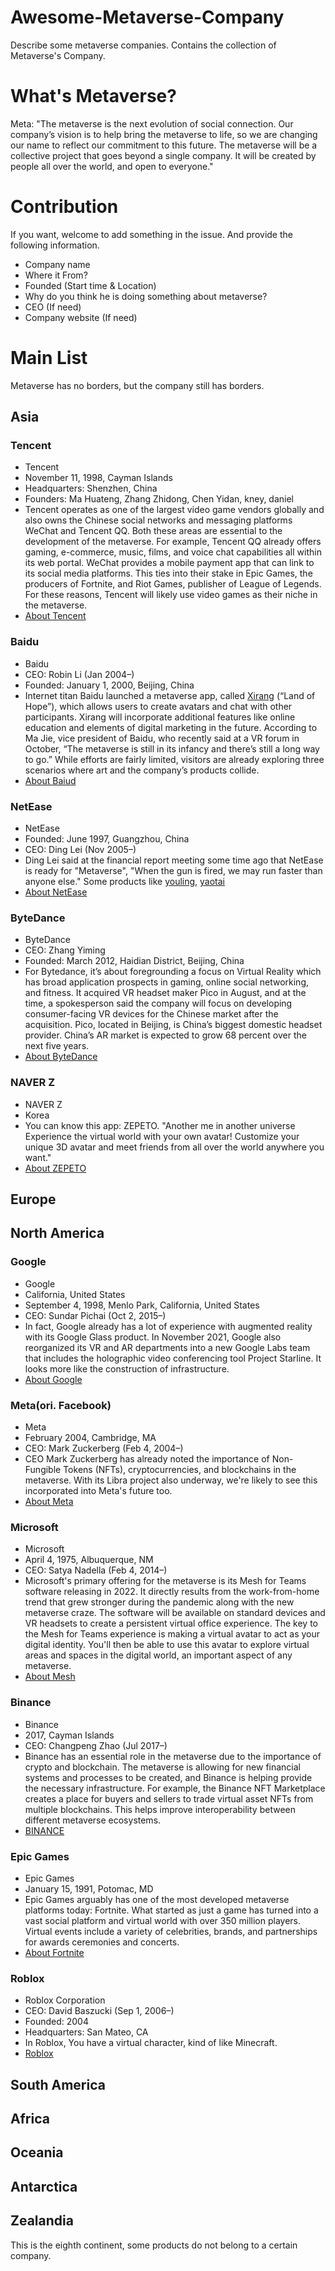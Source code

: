 # Awesome-Metaverse-Company
Describe some metaverse companies.
Contains the collection of Metaverse's Company.

# What's Metaverse?
Meta: "The metaverse is the next evolution of social connection. Our company’s vision is to help bring the metaverse to life, so we are changing our name to reflect our commitment to this future. The metaverse will be a collective project that goes beyond a single company. It will be created by people all over the world, and open to everyone."

# Contribution
If you want, welcome to add something in the issue. And provide the following information.
- Company name
- Where it From?
- Founded (Start time & Location)
- Why do you think he is doing something about metaverse?
- CEO (If need)
- Company website (If need)


# Main List
Metaverse has no borders, but the company still has borders.

## Asia

### Tencent
- Tencent
- November 11, 1998, Cayman Islands
- Headquarters: Shenzhen, China
- Founders: Ma Huateng, Zhang Zhidong, Chen Yidan, kney, daniel
- Tencent operates as one of the largest video game vendors globally and also owns the Chinese social networks and messaging platforms WeChat and Tencent QQ. Both these areas are essential to the development of the metaverse. For example, Tencent QQ already offers gaming, e-commerce, music, films, and voice chat capabilities all within its web portal. WeChat provides a mobile payment app that can link to its social media platforms. This ties into their stake in Epic Games, the producers of Fortnite, and Riot Games, publisher of League of Legends. For these reasons, Tencent will likely use video games as their niche in the metaverse.
- [About Tencent](https://www.tencent.com/en-us/about.html)

### Baidu
- Baidu
- CEO: Robin Li (Jan 2004–)
- Founded: January 1, 2000, Beijing, China
- Internet titan Baidu launched a metaverse app, called [Xirang](https://vr.baidu.com/product/xirang) (“Land of Hope”), which allows users to create avatars and chat with other participants. Xirang will incorporate additional features like online education and elements of digital marketing in the future. According to Ma Jie, vice president of Baidu, who recently said at a VR forum in October, “The metaverse is still in its infancy and there’s still a long way to go.” While efforts are fairly limited, visitors are already exploring three scenarios where art and the company’s products collide.
- [About Baiud](https://home.baidu.com/)


### NetEase
- NetEase
- Founded: June 1997, Guangzhou, China
- CEO: Ding Lei (Nov 2005–)
- Ding Lei said at the financial report meeting some time ago that NetEase is ready for "Metaverse", "When the gun is fired, we may run faster than anyone else." Some products like [youling](https://yl.163.com/), [yaotai](https://yaotai.163.com/)
- [About NetEase](https://ir.netease.com/)

### ByteDance
- ByteDance
- CEO: Zhang Yiming
- Founded: March 2012, Haidian District, Beijing, China
- For Bytedance, it’s about foregrounding a focus on Virtual Reality which has broad application prospects in gaming, online social networking, and fitness. It acquired VR headset maker Pico in August, and at the time, a spokesperson said the company will focus on developing consumer-facing VR devices for the Chinese market after the acquisition. Pico, located in Beijing, is China’s biggest domestic headset provider. China’s AR market is expected to grow 68 percent over the next five years.
- [About ByteDance](https://www.bytedance.com/en/)

### NAVER Z
- NAVER Z
- Korea
- You can know this app: ZEPETO. "Another me in another universe Experience the virtual world with your own avatar! Customize your unique 3D avatar and meet friends from all over the world anywhere you want."
- [About ZEPETO](https://zepeto.me/)

## Europe

## North America
### Google
- Google
- California, United States
- September 4, 1998, Menlo Park, California, United States
- CEO: Sundar Pichai (Oct 2, 2015–)
- In fact, Google already has a lot of experience with augmented reality with its Google Glass product. In November 2021, Google also reorganized its VR and AR departments into a new Google Labs team that includes the holographic video conferencing tool Project Starline. It looks more like the construction of infrastructure.
- [About Google](https://about.google/?utm_source=google-ZZ&utm_medium=referral&utm_campaign=hp-footer&fg=1)

### Meta(ori. Facebook)
- Meta
- February 2004, Cambridge, MA
- CEO: Mark Zuckerberg (Feb 4, 2004–)
- CEO Mark Zuckerberg has already noted the importance of Non-Fungible Tokens (NFTs), cryptocurrencies, and blockchains in the metaverse. With its Libra project also underway, we're likely to see this incorporated into Meta's future too.
- [About Meta](https://about.facebook.com/meta/)

### Microsoft
- Microsoft
- April 4, 1975, Albuquerque, NM
- CEO: Satya Nadella (Feb 4, 2014–)
- Microsoft's primary offering for the metaverse is its Mesh for Teams software releasing in 2022. It directly results from the work-from-home trend that grew stronger during the pandemic along with the new metaverse craze. The software will be available on standard devices and VR headsets to create a persistent virtual office experience. The key to the Mesh for Teams experience is making a virtual avatar to act as your digital identity. You'll then be able to use this avatar to explore virtual areas and spaces in the digital world, an important aspect of any metaverse.
- [About Mesh](https://www.microsoft.com/en-us/mesh)

### Binance
- Binance
- 2017, Cayman Islands
- CEO: Changpeng Zhao (Jul 2017–)
- Binance has an essential role in the metaverse due to the importance of crypto and blockchain. The metaverse is allowing for new financial systems and processes to be created, and Binance is helping provide the necessary infrastructure. For example, the Binance NFT Marketplace creates a place for buyers and sellers to trade virtual asset NFTs from multiple blockchains. This helps improve interoperability between different metaverse ecosystems.
- [BINANCE](https://www.binance.com/zh-TW)

### Epic Games
- Epic Games
- January 15, 1991, Potomac, MD
- Epic Games arguably has one of the most developed metaverse platforms today: Fortnite. What started as just a game has turned into a vast social platform and virtual world with over 350 million players. Virtual events include a variety of celebrities, brands, and partnerships for awards ceremonies and concerts.
- [About Fortnite](https://www.epicgames.com/fortnite/en-US/home)

### Roblox
- Roblox Corporation
- CEO: David Baszucki (Sep 1, 2006–)
- Founded: 2004
- Headquarters: San Mateo, CA
- In Roblox, You have a virtual character, kind of like Minecraft.
- [Roblox](https://corp.roblox.com/)


## South America

## Africa

## Oceania

## Antarctica

## Zealandia
This is the eighth continent, some products do not belong to a certain company.
